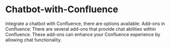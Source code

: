 # Chatbot-with-Confluence
Integrate a chatbot with Confluence, there are options available:  Add-ons in Confluence: There are several add-ons that provide chat abilities within Confluence. These add-ons can enhance your Confluence experience by allowing chat functionality. 
